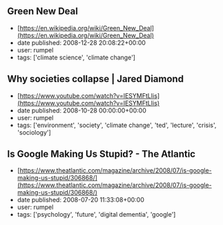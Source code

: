 ## Green New Deal
 - [https://en.wikipedia.org/wiki/Green_New_Deal](https://en.wikipedia.org/wiki/Green_New_Deal)
 - date published: 2008-12-28 20:08:22+00:00
 - user: rumpel
 - tags: ['climate science', 'climate change']

## Why societies collapse | Jared Diamond
 - [https://www.youtube.com/watch?v=IESYMFtLIis](https://www.youtube.com/watch?v=IESYMFtLIis)
 - date published: 2008-10-28 00:00:00+00:00
 - user: rumpel
 - tags: ['environment', 'society', 'climate change', 'ted', 'lecture', 'crisis', 'sociology']

## Is Google Making Us Stupid? - The Atlantic
 - [https://www.theatlantic.com/magazine/archive/2008/07/is-google-making-us-stupid/306868/](https://www.theatlantic.com/magazine/archive/2008/07/is-google-making-us-stupid/306868/)
 - date published: 2008-07-20 11:33:08+00:00
 - user: rumpel
 - tags: ['psychology', 'future', 'digital dementia', 'google']

